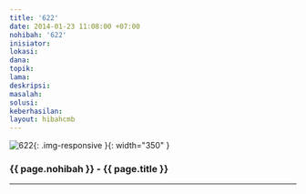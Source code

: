 ```yaml
---
title: '622'
date: 2014-01-23 11:08:00 +07:00
nohibah: '622'
inisiator:
lokasi:
dana:
topik:
lama:
deskripsi:
masalah:
solusi:
keberhasilan:
layout: hibahcmb
---
```


![622](/static/img/hibahcmb/622.png){: .img-responsive }{: width="350" }

### {{ page.nohibah }} - {{ page.title }}

---
